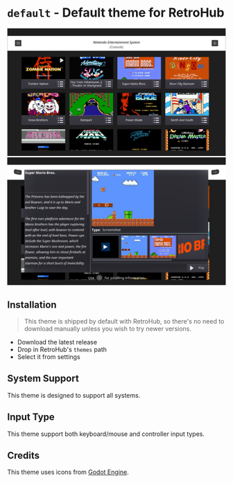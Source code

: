 # `default` - Default theme for RetroHub

![](github_media/ss1.png)
![](github_media/ss2.png)

## Installation

> This theme is shipped by default with RetroHub, so there's no need to download manually unless you wish to try newer versions.

- Download the latest release
- Drop in RetroHub's `themes` path
- Select it from settings

## System Support

This theme is designed to support all systems.

## Input Type

This theme support both keyboard/mouse and controller input types.

## Credits

This theme uses icons from [Godot Engine](https://github.com/godotengine/godot/).